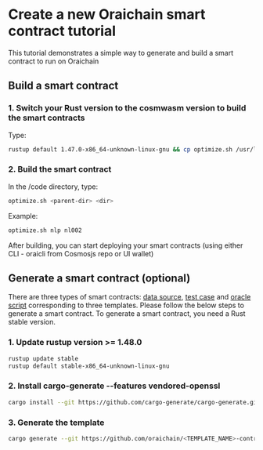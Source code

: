 # Create a new Oraichain smart contract tutorial

This tutorial demonstrates a simple way to generate and build a smart contract to run on Oraichain

## Build a smart contract

### 1. Switch your Rust version to the cosmwasm version to build the smart contracts

Type:

```bash
rustup default 1.47.0-x86_64-unknown-linux-gnu && cp optimize.sh /usr/local/bin/optimize.sh && chmod +x /usr/local/bin/optimize.sh
```

### 2. Build the smart contract

In the /code directory, type:

```bash
optimize.sh <parent-dir> <dir>
```

Example:

```bash
optimize.sh nlp nl002
```

After building, you can start deploying your smart contracts (using either CLI - oraicli from Cosmosjs repo or UI wallet)

## Generate a smart contract (optional)

There are three types of smart contracts: [data source](https://github.com/oraichain/datasource-contract-template.git), [test case](https://github.com/oraichain/testcase-contract-template.git) and [oracle script](https://github.com/oraichain/oscript-contract-template.git) corresponding to three templates. Please follow the below steps to generate a smart contract. To generate a smart contract, you need a Rust stable version.

### 1. Update rustup version >= 1.48.0

```bash
rustup update stable
rustup default stable-x86_64-unknown-linux-gnu
```

### 2. Install cargo-generate --features vendored-openssl

```bash
cargo install --git https://github.com/cargo-generate/cargo-generate.git --features vendored-openssl
```

### 3. Generate the template

```bash
cargo generate --git https://github.com/oraichain/<TEMPLATE_NAME>-contract-template.git --name <PROJECT_NAME> --force
```